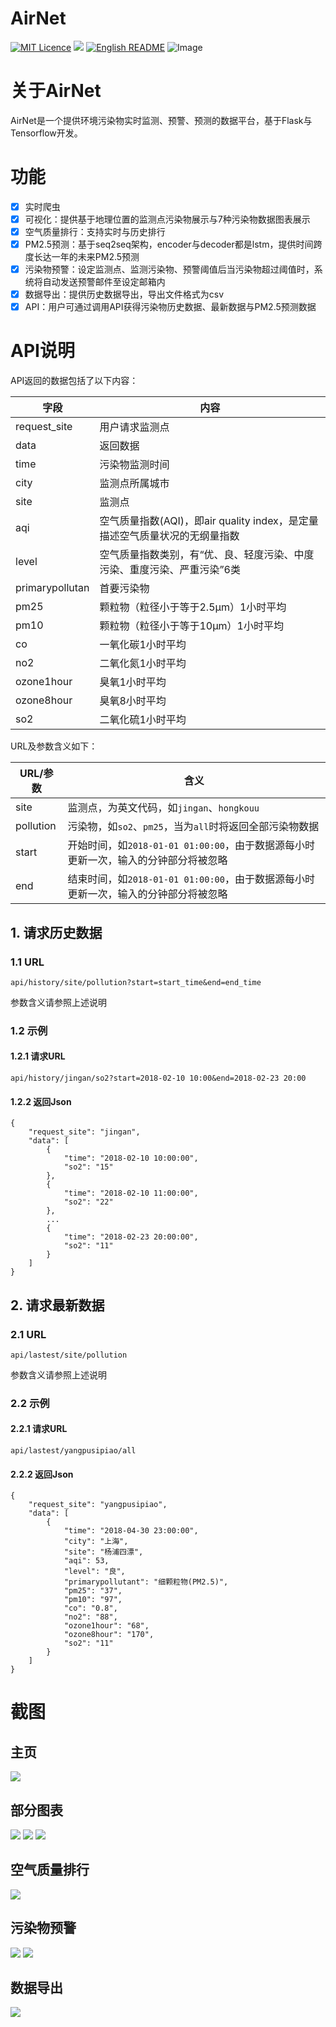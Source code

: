 # AirNet
[![MIT Licence](https://badges.frapsoft.com/os/mit/mit.svg?v=103)](https://opensource.org/licenses/mit-license.php)
![](https://img.shields.io/badge/language-python-orange.svg)
[![English README](https://img.shields.io/badge/Readme-English-red.svg)](https://github.com/Marticles/AirNet/blob/master/README.md)
![Image](img/logo.png)

# 关于AirNet
AirNet是一个提供环境污染物实时监测、预警、预测的数据平台，基于Flask与Tensorflow开发。

# 功能
* [x] 实时爬虫
* [x] 可视化：提供基于地理位置的监测点污染物展示与7种污染物数据图表展示
* [x] 空气质量排行：支持实时与历史排行
* [x] PM2.5预测：基于seq2seq架构，encoder与decoder都是lstm，提供时间跨度长达一年的未来PM2.5预测
* [x] 污染物预警：设定监测点、监测污染物、预警阈值后当污染物超过阈值时，系统将自动发送预警邮件至设定邮箱内
* [x] 数据导出：提供历史数据导出，导出文件格式为csv
* [x] API：用户可通过调用API获得污染物历史数据、最新数据与PM2.5预测数据

# API说明
API返回的数据包括了以下内容：

|字段|内容|
|-|-|
|request_site|用户请求监测点|
|data|返回数据|
|time|污染物监测时间|
|city|监测点所属城市|
|site|监测点|
|aqi|空气质量指数(AQI)，即air quality index，是定量描述空气质量状况的无纲量指数|
|level|空气质量指数类别，有“优、良、轻度污染、中度污染、重度污染、严重污染”6类|
|primarypollutan|首要污染物|
|pm25|颗粒物（粒径小于等于2.5μm）1小时平均|
|pm10|颗粒物（粒径小于等于10μm）1小时平均|
|co|一氧化碳1小时平均|
|no2|二氧化氮1小时平均|
|ozone1hour|臭氧1小时平均|
|ozone8hour|臭氧8小时平均|
|so2|二氧化硫1小时平均|

URL及参数含义如下：

|URL/参数|含义|
|-|-|
|site|监测点，为英文代码，如`jingan`、`hongkouu`|
|pollution|污染物，如`so2`、`pm25`，当为`all`时将返回全部污染物数据|
|start|开始时间，如`2018-01-01 01:00:00`，由于数据源每小时更新一次，输入的分钟部分将被忽略|
|end|结束时间，如`2018-01-01 01:00:00`，由于数据源每小时更新一次，输入的分钟部分将被忽略|

## 1. 请求历史数据
### 1.1 URL
```
api/history/site/pollution?start=start_time&end=end_time
```
参数含义请参照上述说明

### 1.2 示例
#### 1.2.1 请求URL
```
api/history/jingan/so2?start=2018-02-10 10:00&end=2018-02-23 20:00
```
#### 1.2.2 返回Json
```
{
    "request_site": "jingan",
    "data": [
        {
            "time": "2018-02-10 10:00:00",
            "so2": "15"
        },
        {
            "time": "2018-02-10 11:00:00",
            "so2": "22"
        },
		...
        {
            "time": "2018-02-23 20:00:00",
            "so2": "11"
        }
    ]
}
```

## 2. 请求最新数据
### 2.1 URL
```
api/lastest/site/pollution
```
参数含义请参照上述说明

### 2.2 示例
#### 2.2.1 请求URL
```
api/lastest/yangpusipiao/all
```
#### 2.2.2 返回Json
```
{
    "request_site": "yangpusipiao",
    "data": [
        {
            "time": "2018-04-30 23:00:00",
            "city": "上海",
            "site": "杨浦四漂",
            "aqi": 53,
            "level": "良",
            "primarypollutant": "细颗粒物(PM2.5)",
            "pm25": "37",
            "pm10": "97",
            "co": "0.8",
            "no2": "88",
            "ozone1hour": "68",
            "ozone8hour": "170",
            "so2": "11"
        }
    ]
}
```


# 截图
## 主页
![](img/index.png)
## 部分图表
![](img/scatter.png)
![](img/line.png)
![](img/radar.png)
## 空气质量排行
![](img/rank.png)
## 污染物预警
![](img/alarm.png)
![](img/email.png)
## 数据导出
![](img/export.png)


